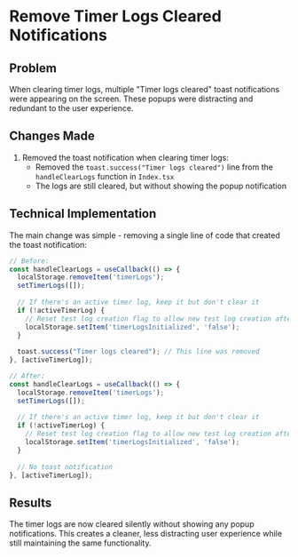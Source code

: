 # Remove Timer Logs Cleared Notifications

## Problem

When clearing timer logs, multiple "Timer logs cleared" toast notifications were appearing on the screen. These popups were distracting and redundant to the user experience.

## Changes Made

1. Removed the toast notification when clearing timer logs:
   - Removed the `toast.success("Timer logs cleared")` line from the `handleClearLogs` function in `Index.tsx`
   - The logs are still cleared, but without showing the popup notification

## Technical Implementation

The main change was simple - removing a single line of code that created the toast notification:

```typescript
// Before:
const handleClearLogs = useCallback(() => {
  localStorage.removeItem('timerLogs');
  setTimerLogs([]);
  
  // If there's an active timer log, keep it but don't clear it
  if (!activeTimerLog) {
    // Reset test log creation flag to allow new test log creation after clearing
    localStorage.setItem('timerLogsInitialized', 'false');
  }
  
  toast.success("Timer logs cleared"); // This line was removed
}, [activeTimerLog]);

// After:
const handleClearLogs = useCallback(() => {
  localStorage.removeItem('timerLogs');
  setTimerLogs([]);
  
  // If there's an active timer log, keep it but don't clear it
  if (!activeTimerLog) {
    // Reset test log creation flag to allow new test log creation after clearing
    localStorage.setItem('timerLogsInitialized', 'false');
  }
  
  // No toast notification
}, [activeTimerLog]);
```

## Results

The timer logs are now cleared silently without showing any popup notifications. This creates a cleaner, less distracting user experience while still maintaining the same functionality. 